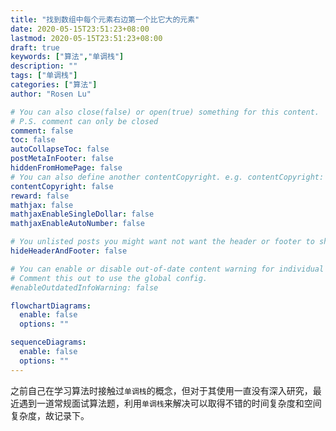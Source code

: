 ```yaml
---
title: "找到数组中每个元素右边第一个比它大的元素"
date: 2020-05-15T23:51:23+08:00
lastmod: 2020-05-15T23:51:23+08:00
draft: true
keywords: ["算法","单调栈"]
description: ""
tags: ["单调栈"]
categories: ["算法"]
author: "Rosen Lu"

# You can also close(false) or open(true) something for this content.
# P.S. comment can only be closed
comment: false
toc: false
autoCollapseToc: false
postMetaInFooter: false
hiddenFromHomePage: false
# You can also define another contentCopyright. e.g. contentCopyright: "This is another copyright."
contentCopyright: false
reward: false
mathjax: false
mathjaxEnableSingleDollar: false
mathjaxEnableAutoNumber: false

# You unlisted posts you might want not want the header or footer to show
hideHeaderAndFooter: false

# You can enable or disable out-of-date content warning for individual post.
# Comment this out to use the global config.
#enableOutdatedInfoWarning: false

flowchartDiagrams:
  enable: false
  options: ""

sequenceDiagrams: 
  enable: false
  options: ""
---
```


之前自己在学习算法时接触过`单调栈`的概念，但对于其使用一直没有深入研究，最近遇到一道常规面试算法题，利用`单调栈`来解决可以取得不错的时间复杂度和空间复杂度，故记录下。

<!--more-->
